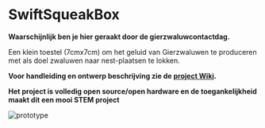 # SwiftSqueakBox

**Waarschijnlijk ben je hier geraakt door de gierzwaluwcontactdag.** 

Een klein toestel (7cmx7cm) om het geluid van Gierzwaluwen te produceren met als doel zwaluwen naar nest-plaatsen te lokken.

**Voor handleiding en ontwerp beschrijving zie de [project Wiki](https://github.com/schoetec/SwiftSqueakBox/wiki).**
 
**Het project is volledig open source/open hardware en de toegankelijkheid maakt dit een mooi STEM project**  


![prototype](https://user-images.githubusercontent.com/119813734/208241390-5c42006b-d22e-4d99-bbef-7b326255b571.jpg)
